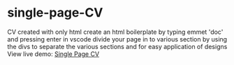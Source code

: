 # single-page-CV
CV created with only html
create an html boilerplate by typing emmet 'doc' and pressing enter in vscode
divide your page in to various section by using the divs to separate the various sections and for easy application of designs
View live demo: [Single Page CV](https://Abdells.github.io/single-page-cv)
